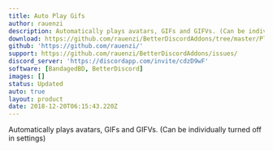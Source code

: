 ```yaml
---
title: Auto Play Gifs
author: rauenzi
description: Automatically plays avatars, GIFs and GIFVs. (Can be individually turned off in settings)
download: https://github.com/rauenzi/BetterDiscordAddons/tree/master/Plugins/AutoPlayGifs
github: 'https://github.com/rauenzi/'
support: https://github.com/rauenzi/BetterDiscordAddons/issues/
discord_server: 'https://discordapp.com/invite/cdzD9wF'
software: [BandagedBD, BetterDiscord]
images: []
status: Updated
auto: true
layout: product
date: 2018-12-20T06:15:43.220Z
---
```

Automatically plays avatars, GIFs and GIFVs. (Can be individually turned off in settings)